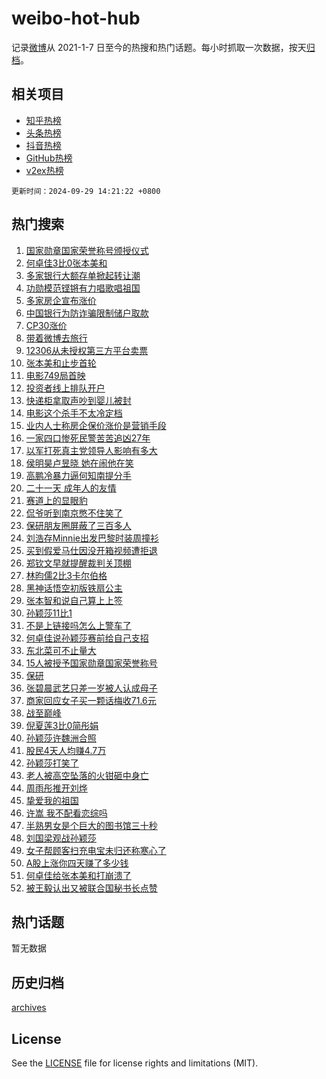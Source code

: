 # weibo-hot-hub

记录[微博](https://www.weibo.com)从 2021-1-7 日至今的热搜和热门话题。每小时抓取一次数据，按天[归档](archives)。

## 相关项目

- [知乎热榜](https://github.com/lonnyzhang423/zhihu-hot-hub)
- [头条热榜](https://github.com/lonnyzhang423/toutiao-hot-hub)
- [抖音热榜](https://github.com/lonnyzhang423/douyin-hot-hub)
- [GitHub热榜](https://github.com/lonnyzhang423/github-hot-hub)
- [v2ex热榜](https://github.com/lonnyzhang423/v2ex-hot-hub)


`更新时间：2024-09-29 14:21:22 +0800`

## 热门搜索

1. [国家勋章国家荣誉称号颁授仪式](https://m.weibo.cn/search?containerid=100103type%3D1%26t%3D10%26q%3D%23%E5%9B%BD%E5%AE%B6%E5%8B%8B%E7%AB%A0%E5%9B%BD%E5%AE%B6%E8%8D%A3%E8%AA%89%E7%A7%B0%E5%8F%B7%E9%A2%81%E6%8E%88%E4%BB%AA%E5%BC%8F%23&stream_entry_id=51&isnewpage=1&extparam=seat%3D1%26pos%3D0%26filter_type%3Drealtimehot%26stream_entry_id%3D51%26c_type%3D51%26q%3D%2523%25E5%259B%25BD%25E5%25AE%25B6%25E5%258B%258B%25E7%25AB%25A0%25E5%259B%25BD%25E5%25AE%25B6%25E8%258D%25A3%25E8%25AA%2589%25E7%25A7%25B0%25E5%258F%25B7%25E9%25A2%2581%25E6%258E%2588%25E4%25BB%25AA%25E5%25BC%258F%2523%26dgr%3D0%26cate%3D10103%26display_time%3D1727590881%26pre_seqid%3D172759088152201184988112)
1. [何卓佳3比0张本美和](https://m.weibo.cn/search?containerid=100103type%3D1%26t%3D10%26q%3D%23%E4%BD%95%E5%8D%93%E4%BD%B33%E6%AF%940%E5%BC%A0%E6%9C%AC%E7%BE%8E%E5%92%8C%23&stream_entry_id=31&isnewpage=1&extparam=seat%3D1%26stream_entry_id%3D31%26c_type%3D31%26band_rank%3D1%26lcate%3D5001%26pos%3D0%26filter_type%3Drealtimehot%26flag%3D1%26realpos%3D1%26q%3D%2523%25E4%25BD%2595%25E5%258D%2593%25E4%25BD%25B33%25E6%25AF%25940%25E5%25BC%25A0%25E6%259C%25AC%25E7%25BE%258E%25E5%2592%258C%2523%26dgr%3D0%26cate%3D5001%26display_time%3D1727590881%26pre_seqid%3D172759088152201184988112)
1. [多家银行大额存单掀起转让潮](https://m.weibo.cn/search?containerid=100103type%3D1%26t%3D10%26q%3D%23%E5%A4%9A%E5%AE%B6%E9%93%B6%E8%A1%8C%E5%A4%A7%E9%A2%9D%E5%AD%98%E5%8D%95%E6%8E%80%E8%B5%B7%E8%BD%AC%E8%AE%A9%E6%BD%AE%23&stream_entry_id=31&isnewpage=1&extparam=seat%3D1%26stream_entry_id%3D31%26c_type%3D31%26band_rank%3D2%26lcate%3D5001%26pos%3D1%26filter_type%3Drealtimehot%26flag%3D1%26realpos%3D2%26q%3D%2523%25E5%25A4%259A%25E5%25AE%25B6%25E9%2593%25B6%25E8%25A1%258C%25E5%25A4%25A7%25E9%25A2%259D%25E5%25AD%2598%25E5%258D%2595%25E6%258E%2580%25E8%25B5%25B7%25E8%25BD%25AC%25E8%25AE%25A9%25E6%25BD%25AE%2523%26dgr%3D0%26cate%3D5001%26display_time%3D1727590881%26pre_seqid%3D172759088152201184988112)
1. [功勋模范铿锵有力唱歌唱祖国](https://m.weibo.cn/search?containerid=100103type%3D1%26t%3D10%26q%3D%23%E5%8A%9F%E5%8B%8B%E6%A8%A1%E8%8C%83%E9%93%BF%E9%94%B5%E6%9C%89%E5%8A%9B%E5%94%B1%E6%AD%8C%E5%94%B1%E7%A5%96%E5%9B%BD%23&stream_entry_id=31&isnewpage=1&extparam=seat%3D1%26stream_entry_id%3D31%26c_type%3D31%26band_rank%3D3%26lcate%3D5001%26pos%3D2%26filter_type%3Drealtimehot%26flag%3D0%26realpos%3D3%26q%3D%2523%25E5%258A%259F%25E5%258B%258B%25E6%25A8%25A1%25E8%258C%2583%25E9%2593%25BF%25E9%2594%25B5%25E6%259C%2589%25E5%258A%259B%25E5%2594%25B1%25E6%25AD%258C%25E5%2594%25B1%25E7%25A5%2596%25E5%259B%25BD%2523%26dgr%3D0%26cate%3D5001%26display_time%3D1727590881%26pre_seqid%3D172759088152201184988112)
1. [多家房企宣布涨价](https://m.weibo.cn/search?containerid=100103type%3D1%26t%3D10%26q%3D%23%E5%A4%9A%E5%AE%B6%E6%88%BF%E4%BC%81%E5%AE%A3%E5%B8%83%E6%B6%A8%E4%BB%B7%23&stream_entry_id=31&isnewpage=1&extparam=seat%3D1%26stream_entry_id%3D31%26c_type%3D31%26band_rank%3D4%26lcate%3D5001%26pos%3D3%26filter_type%3Drealtimehot%26flag%3D1%26realpos%3D4%26q%3D%2523%25E5%25A4%259A%25E5%25AE%25B6%25E6%2588%25BF%25E4%25BC%2581%25E5%25AE%25A3%25E5%25B8%2583%25E6%25B6%25A8%25E4%25BB%25B7%2523%26dgr%3D0%26cate%3D5001%26display_time%3D1727590881%26pre_seqid%3D172759088152201184988112)
1. [中国银行为防诈骗限制储户取款](https://m.weibo.cn/search?containerid=100103type%3D1%26t%3D10%26q%3D%23%E4%B8%AD%E5%9B%BD%E9%93%B6%E8%A1%8C%E4%B8%BA%E9%98%B2%E8%AF%88%E9%AA%97%E9%99%90%E5%88%B6%E5%82%A8%E6%88%B7%E5%8F%96%E6%AC%BE%23&stream_entry_id=31&isnewpage=1&extparam=seat%3D1%26stream_entry_id%3D31%26c_type%3D31%26band_rank%3D5%26lcate%3D5001%26pos%3D4%26filter_type%3Drealtimehot%26flag%3D0%26realpos%3D5%26q%3D%2523%25E4%25B8%25AD%25E5%259B%25BD%25E9%2593%25B6%25E8%25A1%258C%25E4%25B8%25BA%25E9%2598%25B2%25E8%25AF%2588%25E9%25AA%2597%25E9%2599%2590%25E5%2588%25B6%25E5%2582%25A8%25E6%2588%25B7%25E5%258F%2596%25E6%25AC%25BE%2523%26dgr%3D0%26cate%3D5001%26display_time%3D1727590881%26pre_seqid%3D172759088152201184988112)
1. [CP30涨价](https://m.weibo.cn/search?containerid=100103type%3D1%26t%3D10%26q%3DCP30%E6%B6%A8%E4%BB%B7&stream_entry_id=31&isnewpage=1&extparam=seat%3D1%26stream_entry_id%3D31%26c_type%3D31%26band_rank%3D6%26lcate%3D5001%26pos%3D5%26filter_type%3Drealtimehot%26flag%3D1%26realpos%3D6%26q%3DCP30%25E6%25B6%25A8%25E4%25BB%25B7%26dgr%3D0%26cate%3D5001%26display_time%3D1727590881%26pre_seqid%3D172759088152201184988112)
1. [带着微博去旅行](https://m.weibo.cn/search?containerid=100103type%3D1%26t%3D10%26q%3D%23%E5%B8%A6%E7%9D%80%E5%BE%AE%E5%8D%9A%E5%8E%BB%E6%97%85%E8%A1%8C%23&stream_entry_id=31&isnewpage=1&extparam=seat%3D1%26adid%3D257628%26stream_entry_id%3D31%26filter_type%3Drealtimehot%26band_rank%3D7%26lcate%3D5001%26topic_ad%3D1%26is_ad_pos%3D1%26dgr%3D0%26c_type%3D31%26q%3D%2523%25E5%25B8%25A6%25E7%259D%2580%25E5%25BE%25AE%25E5%258D%259A%25E5%258E%25BB%25E6%2597%2585%25E8%25A1%258C%2523%26pos%3D6%26cate%3D5001%26display_time%3D1727590881%26pre_seqid%3D172759088152201184988112)
1. [12306从未授权第三方平台卖票](https://m.weibo.cn/search?containerid=100103type%3D1%26t%3D10%26q%3D%2312306%E4%BB%8E%E6%9C%AA%E6%8E%88%E6%9D%83%E7%AC%AC%E4%B8%89%E6%96%B9%E5%B9%B3%E5%8F%B0%E5%8D%96%E7%A5%A8%23&stream_entry_id=31&isnewpage=1&extparam=seat%3D1%26stream_entry_id%3D31%26c_type%3D31%26band_rank%3D7%26lcate%3D5001%26pos%3D7%26filter_type%3Drealtimehot%26flag%3D0%26realpos%3D7%26q%3D%252312306%25E4%25BB%258E%25E6%259C%25AA%25E6%258E%2588%25E6%259D%2583%25E7%25AC%25AC%25E4%25B8%2589%25E6%2596%25B9%25E5%25B9%25B3%25E5%258F%25B0%25E5%258D%2596%25E7%25A5%25A8%2523%26dgr%3D0%26cate%3D5001%26display_time%3D1727590881%26pre_seqid%3D172759088152201184988112)
1. [张本美和止步首轮](https://m.weibo.cn/search?containerid=100103type%3D1%26t%3D10%26q%3D%23%E5%BC%A0%E6%9C%AC%E7%BE%8E%E5%92%8C%E6%AD%A2%E6%AD%A5%E9%A6%96%E8%BD%AE%23&stream_entry_id=31&isnewpage=1&extparam=seat%3D1%26stream_entry_id%3D31%26c_type%3D31%26band_rank%3D8%26lcate%3D5001%26pos%3D8%26filter_type%3Drealtimehot%26flag%3D1%26realpos%3D8%26q%3D%2523%25E5%25BC%25A0%25E6%259C%25AC%25E7%25BE%258E%25E5%2592%258C%25E6%25AD%25A2%25E6%25AD%25A5%25E9%25A6%2596%25E8%25BD%25AE%2523%26dgr%3D0%26cate%3D5001%26display_time%3D1727590881%26pre_seqid%3D172759088152201184988112)
1. [电影749局首映](https://m.weibo.cn/search?containerid=100103type%3D1%26t%3D10%26q%3D%23%E7%94%B5%E5%BD%B1749%E5%B1%80%E9%A6%96%E6%98%A0%23&stream_entry_id=31&isnewpage=1&extparam=seat%3D1%26stream_entry_id%3D31%26c_type%3D31%26band_rank%3D9%26lcate%3D5001%26pos%3D9%26filter_type%3Drealtimehot%26flag%3D1%26realpos%3D9%26q%3D%2523%25E7%2594%25B5%25E5%25BD%25B1749%25E5%25B1%2580%25E9%25A6%2596%25E6%2598%25A0%2523%26dgr%3D0%26cate%3D5001%26display_time%3D1727590881%26pre_seqid%3D172759088152201184988112)
1. [投资者线上排队开户](https://m.weibo.cn/search?containerid=100103type%3D1%26t%3D10%26q%3D%23%E6%8A%95%E8%B5%84%E8%80%85%E7%BA%BF%E4%B8%8A%E6%8E%92%E9%98%9F%E5%BC%80%E6%88%B7%23&stream_entry_id=31&isnewpage=1&extparam=seat%3D1%26stream_entry_id%3D31%26c_type%3D31%26band_rank%3D10%26lcate%3D5001%26pos%3D10%26filter_type%3Drealtimehot%26flag%3D1%26realpos%3D10%26q%3D%2523%25E6%258A%2595%25E8%25B5%2584%25E8%2580%2585%25E7%25BA%25BF%25E4%25B8%258A%25E6%258E%2592%25E9%2598%259F%25E5%25BC%2580%25E6%2588%25B7%2523%26dgr%3D0%26cate%3D5001%26display_time%3D1727590881%26pre_seqid%3D172759088152201184988112)
1. [快递柜拿取声吵到婴儿被封](https://m.weibo.cn/search?containerid=100103type%3D1%26t%3D10%26q%3D%23%E5%BF%AB%E9%80%92%E6%9F%9C%E6%8B%BF%E5%8F%96%E5%A3%B0%E5%90%B5%E5%88%B0%E5%A9%B4%E5%84%BF%E8%A2%AB%E5%B0%81%23&stream_entry_id=31&isnewpage=1&extparam=seat%3D1%26stream_entry_id%3D31%26c_type%3D31%26band_rank%3D11%26lcate%3D5001%26pos%3D11%26filter_type%3Drealtimehot%26flag%3D1%26realpos%3D11%26q%3D%2523%25E5%25BF%25AB%25E9%2580%2592%25E6%259F%259C%25E6%258B%25BF%25E5%258F%2596%25E5%25A3%25B0%25E5%2590%25B5%25E5%2588%25B0%25E5%25A9%25B4%25E5%2584%25BF%25E8%25A2%25AB%25E5%25B0%2581%2523%26dgr%3D0%26cate%3D5001%26display_time%3D1727590881%26pre_seqid%3D172759088152201184988112)
1. [电影这个杀手不太冷定档](https://m.weibo.cn/search?containerid=100103type%3D1%26t%3D10%26q%3D%23%E7%94%B5%E5%BD%B1%E8%BF%99%E4%B8%AA%E6%9D%80%E6%89%8B%E4%B8%8D%E5%A4%AA%E5%86%B7%E5%AE%9A%E6%A1%A3%23&stream_entry_id=31&isnewpage=1&extparam=seat%3D1%26stream_entry_id%3D31%26c_type%3D31%26band_rank%3D12%26lcate%3D5001%26pos%3D12%26filter_type%3Drealtimehot%26flag%3D2%26realpos%3D12%26q%3D%2523%25E7%2594%25B5%25E5%25BD%25B1%25E8%25BF%2599%25E4%25B8%25AA%25E6%259D%2580%25E6%2589%258B%25E4%25B8%258D%25E5%25A4%25AA%25E5%2586%25B7%25E5%25AE%259A%25E6%25A1%25A3%2523%26dgr%3D0%26cate%3D5001%26display_time%3D1727590881%26pre_seqid%3D172759088152201184988112)
1. [业内人士称房企保价涨价是营销手段](https://m.weibo.cn/search?containerid=100103type%3D1%26t%3D10%26q%3D%23%E4%B8%9A%E5%86%85%E4%BA%BA%E5%A3%AB%E7%A7%B0%E6%88%BF%E4%BC%81%E4%BF%9D%E4%BB%B7%E6%B6%A8%E4%BB%B7%E6%98%AF%E8%90%A5%E9%94%80%E6%89%8B%E6%AE%B5%23&stream_entry_id=31&isnewpage=1&extparam=seat%3D1%26stream_entry_id%3D31%26c_type%3D31%26band_rank%3D13%26lcate%3D5001%26pos%3D13%26filter_type%3Drealtimehot%26flag%3D1%26realpos%3D13%26q%3D%2523%25E4%25B8%259A%25E5%2586%2585%25E4%25BA%25BA%25E5%25A3%25AB%25E7%25A7%25B0%25E6%2588%25BF%25E4%25BC%2581%25E4%25BF%259D%25E4%25BB%25B7%25E6%25B6%25A8%25E4%25BB%25B7%25E6%2598%25AF%25E8%2590%25A5%25E9%2594%2580%25E6%2589%258B%25E6%25AE%25B5%2523%26dgr%3D0%26cate%3D5001%26display_time%3D1727590881%26pre_seqid%3D172759088152201184988112)
1. [一家四口惨死民警苦苦追凶27年](https://m.weibo.cn/search?containerid=100103type%3D1%26t%3D10%26q%3D%23%E4%B8%80%E5%AE%B6%E5%9B%9B%E5%8F%A3%E6%83%A8%E6%AD%BB%E6%B0%91%E8%AD%A6%E8%8B%A6%E8%8B%A6%E8%BF%BD%E5%87%B627%E5%B9%B4%23&stream_entry_id=31&isnewpage=1&extparam=seat%3D1%26stream_entry_id%3D31%26c_type%3D31%26band_rank%3D14%26lcate%3D5001%26pos%3D14%26filter_type%3Drealtimehot%26flag%3D2%26realpos%3D14%26q%3D%2523%25E4%25B8%2580%25E5%25AE%25B6%25E5%259B%259B%25E5%258F%25A3%25E6%2583%25A8%25E6%25AD%25BB%25E6%25B0%2591%25E8%25AD%25A6%25E8%258B%25A6%25E8%258B%25A6%25E8%25BF%25BD%25E5%2587%25B627%25E5%25B9%25B4%2523%26dgr%3D0%26cate%3D5001%26display_time%3D1727590881%26pre_seqid%3D172759088152201184988112)
1. [以军打死真主党领导人影响有多大](https://m.weibo.cn/search?containerid=100103type%3D1%26t%3D10%26q%3D%23%E4%BB%A5%E5%86%9B%E6%89%93%E6%AD%BB%E7%9C%9F%E4%B8%BB%E5%85%9A%E9%A2%86%E5%AF%BC%E4%BA%BA%E5%BD%B1%E5%93%8D%E6%9C%89%E5%A4%9A%E5%A4%A7%23&stream_entry_id=31&isnewpage=1&extparam=seat%3D1%26stream_entry_id%3D31%26c_type%3D31%26band_rank%3D15%26lcate%3D5001%26pos%3D15%26filter_type%3Drealtimehot%26flag%3D1%26realpos%3D15%26q%3D%2523%25E4%25BB%25A5%25E5%2586%259B%25E6%2589%2593%25E6%25AD%25BB%25E7%259C%259F%25E4%25B8%25BB%25E5%2585%259A%25E9%25A2%2586%25E5%25AF%25BC%25E4%25BA%25BA%25E5%25BD%25B1%25E5%2593%258D%25E6%259C%2589%25E5%25A4%259A%25E5%25A4%25A7%2523%26dgr%3D0%26cate%3D5001%26display_time%3D1727590881%26pre_seqid%3D172759088152201184988112)
1. [侯明昊卢昱晓 她在闹他在笑](https://m.weibo.cn/search?containerid=100103type%3D1%26t%3D10%26q%3D%E4%BE%AF%E6%98%8E%E6%98%8A%E5%8D%A2%E6%98%B1%E6%99%93+%E5%A5%B9%E5%9C%A8%E9%97%B9%E4%BB%96%E5%9C%A8%E7%AC%91&stream_entry_id=31&isnewpage=1&extparam=seat%3D1%26stream_entry_id%3D31%26c_type%3D31%26band_rank%3D16%26lcate%3D5001%26pos%3D16%26filter_type%3Drealtimehot%26flag%3D1%26realpos%3D16%26q%3D%25E4%25BE%25AF%25E6%2598%258E%25E6%2598%258A%25E5%258D%25A2%25E6%2598%25B1%25E6%2599%2593%2520%25E5%25A5%25B9%25E5%259C%25A8%25E9%2597%25B9%25E4%25BB%2596%25E5%259C%25A8%25E7%25AC%2591%26dgr%3D0%26cate%3D5001%26display_time%3D1727590881%26pre_seqid%3D172759088152201184988112)
1. [高鹏冷暴力逼何知南提分手](https://m.weibo.cn/search?containerid=100103type%3D1%26t%3D10%26q%3D%E9%AB%98%E9%B9%8F%E5%86%B7%E6%9A%B4%E5%8A%9B%E9%80%BC%E4%BD%95%E7%9F%A5%E5%8D%97%E6%8F%90%E5%88%86%E6%89%8B&stream_entry_id=31&isnewpage=1&extparam=seat%3D1%26stream_entry_id%3D31%26c_type%3D31%26band_rank%3D17%26lcate%3D5001%26pos%3D17%26filter_type%3Drealtimehot%26flag%3D1%26realpos%3D17%26q%3D%25E9%25AB%2598%25E9%25B9%258F%25E5%2586%25B7%25E6%259A%25B4%25E5%258A%259B%25E9%2580%25BC%25E4%25BD%2595%25E7%259F%25A5%25E5%258D%2597%25E6%258F%2590%25E5%2588%2586%25E6%2589%258B%26dgr%3D0%26cate%3D5001%26display_time%3D1727590881%26pre_seqid%3D172759088152201184988112)
1. [二十一天 成年人的友情](https://m.weibo.cn/search?containerid=100103type%3D1%26t%3D10%26q%3D%E4%BA%8C%E5%8D%81%E4%B8%80%E5%A4%A9+%E6%88%90%E5%B9%B4%E4%BA%BA%E7%9A%84%E5%8F%8B%E6%83%85&stream_entry_id=31&isnewpage=1&extparam=seat%3D1%26stream_entry_id%3D31%26c_type%3D31%26band_rank%3D18%26lcate%3D5001%26pos%3D18%26filter_type%3Drealtimehot%26flag%3D1%26realpos%3D18%26q%3D%25E4%25BA%258C%25E5%258D%2581%25E4%25B8%2580%25E5%25A4%25A9%2520%25E6%2588%2590%25E5%25B9%25B4%25E4%25BA%25BA%25E7%259A%2584%25E5%258F%258B%25E6%2583%2585%26dgr%3D0%26cate%3D5001%26display_time%3D1727590881%26pre_seqid%3D172759088152201184988112)
1. [赛道上的显眼豹](https://m.weibo.cn/search?containerid=100103type%3D1%26t%3D10%26q%3D%23%E8%B5%9B%E9%81%93%E4%B8%8A%E7%9A%84%E6%98%BE%E7%9C%BC%E8%B1%B9%23&stream_entry_id=31&isnewpage=1&extparam=seat%3D1%26adid%3D257797%26stream_entry_id%3D31%26flag%3D0%26band_rank%3D19%26lcate%3D5001%26pos%3D19%26filter_type%3Drealtimehot%26realpos%3D19%26c_type%3D31%26q%3D%2523%25E8%25B5%259B%25E9%2581%2593%25E4%25B8%258A%25E7%259A%2584%25E6%2598%25BE%25E7%259C%25BC%25E8%25B1%25B9%2523%26dgr%3D0%26cate%3D5001%26display_time%3D1727590881%26pre_seqid%3D172759088152201184988112)
1. [侃爷听到南京憋不住笑了](https://m.weibo.cn/search?containerid=100103type%3D1%26t%3D10%26q%3D%23%E4%BE%83%E7%88%B7%E5%90%AC%E5%88%B0%E5%8D%97%E4%BA%AC%E6%86%8B%E4%B8%8D%E4%BD%8F%E7%AC%91%E4%BA%86%23&stream_entry_id=31&isnewpage=1&extparam=seat%3D1%26stream_entry_id%3D31%26c_type%3D31%26band_rank%3D20%26lcate%3D5001%26pos%3D20%26filter_type%3Drealtimehot%26flag%3D1%26realpos%3D20%26q%3D%2523%25E4%25BE%2583%25E7%2588%25B7%25E5%2590%25AC%25E5%2588%25B0%25E5%258D%2597%25E4%25BA%25AC%25E6%2586%258B%25E4%25B8%258D%25E4%25BD%258F%25E7%25AC%2591%25E4%25BA%2586%2523%26dgr%3D0%26cate%3D5001%26display_time%3D1727590881%26pre_seqid%3D172759088152201184988112)
1. [保研朋友圈屏蔽了三百多人](https://m.weibo.cn/search?containerid=100103type%3D1%26t%3D10%26q%3D%23%E4%BF%9D%E7%A0%94%E6%9C%8B%E5%8F%8B%E5%9C%88%E5%B1%8F%E8%94%BD%E4%BA%86%E4%B8%89%E7%99%BE%E5%A4%9A%E4%BA%BA%23&stream_entry_id=31&isnewpage=1&extparam=seat%3D1%26stream_entry_id%3D31%26c_type%3D31%26band_rank%3D21%26lcate%3D5001%26pos%3D21%26filter_type%3Drealtimehot%26flag%3D1%26realpos%3D21%26q%3D%2523%25E4%25BF%259D%25E7%25A0%2594%25E6%259C%258B%25E5%258F%258B%25E5%259C%2588%25E5%25B1%258F%25E8%2594%25BD%25E4%25BA%2586%25E4%25B8%2589%25E7%2599%25BE%25E5%25A4%259A%25E4%25BA%25BA%2523%26dgr%3D0%26cate%3D5001%26display_time%3D1727590881%26pre_seqid%3D172759088152201184988112)
1. [刘浩存Minnie出发巴黎时装周撞衫](https://m.weibo.cn/search?containerid=100103type%3D1%26t%3D10%26q%3D%23%E5%88%98%E6%B5%A9%E5%AD%98Minnie%E5%87%BA%E5%8F%91%E5%B7%B4%E9%BB%8E%E6%97%B6%E8%A3%85%E5%91%A8%E6%92%9E%E8%A1%AB%23&stream_entry_id=31&isnewpage=1&extparam=seat%3D1%26stream_entry_id%3D31%26c_type%3D31%26band_rank%3D22%26lcate%3D5001%26pos%3D22%26filter_type%3Drealtimehot%26flag%3D1%26realpos%3D22%26q%3D%2523%25E5%2588%2598%25E6%25B5%25A9%25E5%25AD%2598Minnie%25E5%2587%25BA%25E5%258F%2591%25E5%25B7%25B4%25E9%25BB%258E%25E6%2597%25B6%25E8%25A3%2585%25E5%2591%25A8%25E6%2592%259E%25E8%25A1%25AB%2523%26dgr%3D0%26cate%3D5001%26display_time%3D1727590881%26pre_seqid%3D172759088152201184988112)
1. [买到假爱马仕因没开箱视频遭拒退](https://m.weibo.cn/search?containerid=100103type%3D1%26t%3D10%26q%3D%23%E4%B9%B0%E5%88%B0%E5%81%87%E7%88%B1%E9%A9%AC%E4%BB%95%E5%9B%A0%E6%B2%A1%E5%BC%80%E7%AE%B1%E8%A7%86%E9%A2%91%E9%81%AD%E6%8B%92%E9%80%80%23&stream_entry_id=31&isnewpage=1&extparam=seat%3D1%26stream_entry_id%3D31%26c_type%3D31%26band_rank%3D23%26lcate%3D5001%26pos%3D23%26filter_type%3Drealtimehot%26flag%3D0%26realpos%3D23%26q%3D%2523%25E4%25B9%25B0%25E5%2588%25B0%25E5%2581%2587%25E7%2588%25B1%25E9%25A9%25AC%25E4%25BB%2595%25E5%259B%25A0%25E6%25B2%25A1%25E5%25BC%2580%25E7%25AE%25B1%25E8%25A7%2586%25E9%25A2%2591%25E9%2581%25AD%25E6%258B%2592%25E9%2580%2580%2523%26dgr%3D0%26cate%3D5001%26display_time%3D1727590881%26pre_seqid%3D172759088152201184988112)
1. [郑钦文早就提醒裁判关顶棚](https://m.weibo.cn/search?containerid=100103type%3D1%26t%3D10%26q%3D%23%E9%83%91%E9%92%A6%E6%96%87%E6%97%A9%E5%B0%B1%E6%8F%90%E9%86%92%E8%A3%81%E5%88%A4%E5%85%B3%E9%A1%B6%E6%A3%9A%23&stream_entry_id=31&isnewpage=1&extparam=seat%3D1%26stream_entry_id%3D31%26c_type%3D31%26band_rank%3D24%26lcate%3D5001%26pos%3D24%26filter_type%3Drealtimehot%26flag%3D1%26realpos%3D24%26q%3D%2523%25E9%2583%2591%25E9%2592%25A6%25E6%2596%2587%25E6%2597%25A9%25E5%25B0%25B1%25E6%258F%2590%25E9%2586%2592%25E8%25A3%2581%25E5%2588%25A4%25E5%2585%25B3%25E9%25A1%25B6%25E6%25A3%259A%2523%26dgr%3D0%26cate%3D5001%26display_time%3D1727590881%26pre_seqid%3D172759088152201184988112)
1. [林昀儒2比3卡尔伯格](https://m.weibo.cn/search?containerid=100103type%3D1%26t%3D10%26q%3D%23%E6%9E%97%E6%98%80%E5%84%922%E6%AF%943%E5%8D%A1%E5%B0%94%E4%BC%AF%E6%A0%BC%23&stream_entry_id=31&isnewpage=1&extparam=seat%3D1%26stream_entry_id%3D31%26c_type%3D31%26band_rank%3D25%26lcate%3D5001%26pos%3D25%26filter_type%3Drealtimehot%26flag%3D1%26realpos%3D25%26q%3D%2523%25E6%259E%2597%25E6%2598%2580%25E5%2584%25922%25E6%25AF%25943%25E5%258D%25A1%25E5%25B0%2594%25E4%25BC%25AF%25E6%25A0%25BC%2523%26dgr%3D0%26cate%3D5001%26display_time%3D1727590881%26pre_seqid%3D172759088152201184988112)
1. [黑神话悟空初版铁扇公主](https://m.weibo.cn/search?containerid=100103type%3D1%26t%3D10%26q%3D%23%E9%BB%91%E7%A5%9E%E8%AF%9D%E6%82%9F%E7%A9%BA%E5%88%9D%E7%89%88%E9%93%81%E6%89%87%E5%85%AC%E4%B8%BB%23&stream_entry_id=31&isnewpage=1&extparam=seat%3D1%26stream_entry_id%3D31%26c_type%3D31%26band_rank%3D26%26lcate%3D5001%26pos%3D26%26filter_type%3Drealtimehot%26flag%3D1%26realpos%3D26%26q%3D%2523%25E9%25BB%2591%25E7%25A5%259E%25E8%25AF%259D%25E6%2582%259F%25E7%25A9%25BA%25E5%2588%259D%25E7%2589%2588%25E9%2593%2581%25E6%2589%2587%25E5%2585%25AC%25E4%25B8%25BB%2523%26dgr%3D0%26cate%3D5001%26display_time%3D1727590881%26pre_seqid%3D172759088152201184988112)
1. [张本智和说自己算上上签](https://m.weibo.cn/search?containerid=100103type%3D1%26t%3D10%26q%3D%23%E5%BC%A0%E6%9C%AC%E6%99%BA%E5%92%8C%E8%AF%B4%E8%87%AA%E5%B7%B1%E7%AE%97%E4%B8%8A%E4%B8%8A%E7%AD%BE%23&stream_entry_id=31&isnewpage=1&extparam=seat%3D1%26stream_entry_id%3D31%26c_type%3D31%26band_rank%3D27%26lcate%3D5001%26pos%3D27%26filter_type%3Drealtimehot%26flag%3D0%26realpos%3D27%26q%3D%2523%25E5%25BC%25A0%25E6%259C%25AC%25E6%2599%25BA%25E5%2592%258C%25E8%25AF%25B4%25E8%2587%25AA%25E5%25B7%25B1%25E7%25AE%2597%25E4%25B8%258A%25E4%25B8%258A%25E7%25AD%25BE%2523%26dgr%3D0%26cate%3D5001%26display_time%3D1727590881%26pre_seqid%3D172759088152201184988112)
1. [孙颖莎11比1](https://m.weibo.cn/search?containerid=100103type%3D1%26t%3D10%26q%3D%23%E5%AD%99%E9%A2%96%E8%8E%8E11%E6%AF%941%23&stream_entry_id=31&isnewpage=1&extparam=seat%3D1%26stream_entry_id%3D31%26c_type%3D31%26band_rank%3D28%26lcate%3D5001%26pos%3D28%26filter_type%3Drealtimehot%26flag%3D0%26realpos%3D28%26q%3D%2523%25E5%25AD%2599%25E9%25A2%2596%25E8%258E%258E11%25E6%25AF%25941%2523%26dgr%3D0%26cate%3D5001%26display_time%3D1727590881%26pre_seqid%3D172759088152201184988112)
1. [不是上链接吗怎么上警车了](https://m.weibo.cn/search?containerid=100103type%3D1%26t%3D10%26q%3D%23%E4%B8%8D%E6%98%AF%E4%B8%8A%E9%93%BE%E6%8E%A5%E5%90%97%E6%80%8E%E4%B9%88%E4%B8%8A%E8%AD%A6%E8%BD%A6%E4%BA%86%23&stream_entry_id=31&isnewpage=1&extparam=seat%3D1%26stream_entry_id%3D31%26c_type%3D31%26band_rank%3D29%26lcate%3D5001%26pos%3D29%26filter_type%3Drealtimehot%26flag%3D1%26realpos%3D29%26q%3D%2523%25E4%25B8%258D%25E6%2598%25AF%25E4%25B8%258A%25E9%2593%25BE%25E6%258E%25A5%25E5%2590%2597%25E6%2580%258E%25E4%25B9%2588%25E4%25B8%258A%25E8%25AD%25A6%25E8%25BD%25A6%25E4%25BA%2586%2523%26dgr%3D0%26cate%3D5001%26display_time%3D1727590881%26pre_seqid%3D172759088152201184988112)
1. [何卓佳说孙颖莎赛前给自己支招](https://m.weibo.cn/search?containerid=100103type%3D1%26t%3D10%26q%3D%23%E4%BD%95%E5%8D%93%E4%BD%B3%E8%AF%B4%E5%AD%99%E9%A2%96%E8%8E%8E%E8%B5%9B%E5%89%8D%E7%BB%99%E8%87%AA%E5%B7%B1%E6%94%AF%E6%8B%9B%23&stream_entry_id=31&isnewpage=1&extparam=seat%3D1%26stream_entry_id%3D31%26c_type%3D31%26band_rank%3D30%26lcate%3D5001%26pos%3D30%26filter_type%3Drealtimehot%26flag%3D1%26realpos%3D30%26q%3D%2523%25E4%25BD%2595%25E5%258D%2593%25E4%25BD%25B3%25E8%25AF%25B4%25E5%25AD%2599%25E9%25A2%2596%25E8%258E%258E%25E8%25B5%259B%25E5%2589%258D%25E7%25BB%2599%25E8%2587%25AA%25E5%25B7%25B1%25E6%2594%25AF%25E6%258B%259B%2523%26dgr%3D0%26cate%3D5001%26display_time%3D1727590881%26pre_seqid%3D172759088152201184988112)
1. [东北菜可不止量大](https://m.weibo.cn/search?containerid=100103type%3D1%26t%3D10%26q%3D%23%E4%B8%9C%E5%8C%97%E8%8F%9C%E5%8F%AF%E4%B8%8D%E6%AD%A2%E9%87%8F%E5%A4%A7%23&stream_entry_id=31&isnewpage=1&extparam=seat%3D1%26stream_entry_id%3D31%26c_type%3D31%26band_rank%3D31%26lcate%3D5001%26pos%3D31%26filter_type%3Drealtimehot%26flag%3D1%26realpos%3D31%26q%3D%2523%25E4%25B8%259C%25E5%258C%2597%25E8%258F%259C%25E5%258F%25AF%25E4%25B8%258D%25E6%25AD%25A2%25E9%2587%258F%25E5%25A4%25A7%2523%26dgr%3D0%26cate%3D5001%26display_time%3D1727590881%26pre_seqid%3D172759088152201184988112)
1. [15人被授予国家勋章国家荣誉称号](https://m.weibo.cn/search?containerid=100103type%3D1%26t%3D10%26q%3D%2315%E4%BA%BA%E8%A2%AB%E6%8E%88%E4%BA%88%E5%9B%BD%E5%AE%B6%E5%8B%8B%E7%AB%A0%E5%9B%BD%E5%AE%B6%E8%8D%A3%E8%AA%89%E7%A7%B0%E5%8F%B7%23&stream_entry_id=31&isnewpage=1&extparam=seat%3D1%26stream_entry_id%3D31%26c_type%3D31%26band_rank%3D32%26lcate%3D5001%26pos%3D32%26filter_type%3Drealtimehot%26flag%3D0%26realpos%3D32%26q%3D%252315%25E4%25BA%25BA%25E8%25A2%25AB%25E6%258E%2588%25E4%25BA%2588%25E5%259B%25BD%25E5%25AE%25B6%25E5%258B%258B%25E7%25AB%25A0%25E5%259B%25BD%25E5%25AE%25B6%25E8%258D%25A3%25E8%25AA%2589%25E7%25A7%25B0%25E5%258F%25B7%2523%26dgr%3D0%26cate%3D5001%26display_time%3D1727590881%26pre_seqid%3D172759088152201184988112)
1. [保研](https://m.weibo.cn/search?containerid=100103type%3D1%26t%3D10%26q%3D%E4%BF%9D%E7%A0%94&stream_entry_id=31&isnewpage=1&extparam=seat%3D1%26stream_entry_id%3D31%26c_type%3D31%26band_rank%3D33%26lcate%3D5001%26pos%3D33%26filter_type%3Drealtimehot%26flag%3D0%26realpos%3D33%26q%3D%25E4%25BF%259D%25E7%25A0%2594%26dgr%3D0%26cate%3D5001%26display_time%3D1727590881%26pre_seqid%3D172759088152201184988112)
1. [张碧晨武艺只差一岁被人认成母子](https://m.weibo.cn/search?containerid=100103type%3D1%26t%3D10%26q%3D%E5%BC%A0%E7%A2%A7%E6%99%A8%E6%AD%A6%E8%89%BA%E5%8F%AA%E5%B7%AE%E4%B8%80%E5%B2%81%E8%A2%AB%E4%BA%BA%E8%AE%A4%E6%88%90%E6%AF%8D%E5%AD%90&stream_entry_id=31&isnewpage=1&extparam=seat%3D1%26stream_entry_id%3D31%26c_type%3D31%26band_rank%3D34%26lcate%3D5001%26pos%3D34%26filter_type%3Drealtimehot%26flag%3D0%26realpos%3D34%26q%3D%25E5%25BC%25A0%25E7%25A2%25A7%25E6%2599%25A8%25E6%25AD%25A6%25E8%2589%25BA%25E5%258F%25AA%25E5%25B7%25AE%25E4%25B8%2580%25E5%25B2%2581%25E8%25A2%25AB%25E4%25BA%25BA%25E8%25AE%25A4%25E6%2588%2590%25E6%25AF%258D%25E5%25AD%2590%26dgr%3D0%26cate%3D5001%26display_time%3D1727590881%26pre_seqid%3D172759088152201184988112)
1. [商家回应女子买一颗话梅收71.6元](https://m.weibo.cn/search?containerid=100103type%3D1%26t%3D10%26q%3D%23%E5%95%86%E5%AE%B6%E5%9B%9E%E5%BA%94%E5%A5%B3%E5%AD%90%E4%B9%B0%E4%B8%80%E9%A2%97%E8%AF%9D%E6%A2%85%E6%94%B671.6%E5%85%83%23&stream_entry_id=31&isnewpage=1&extparam=seat%3D1%26stream_entry_id%3D31%26c_type%3D31%26band_rank%3D35%26lcate%3D5001%26pos%3D35%26filter_type%3Drealtimehot%26flag%3D1%26realpos%3D35%26q%3D%2523%25E5%2595%2586%25E5%25AE%25B6%25E5%259B%259E%25E5%25BA%2594%25E5%25A5%25B3%25E5%25AD%2590%25E4%25B9%25B0%25E4%25B8%2580%25E9%25A2%2597%25E8%25AF%259D%25E6%25A2%2585%25E6%2594%25B671.6%25E5%2585%2583%2523%26dgr%3D0%26cate%3D5001%26display_time%3D1727590881%26pre_seqid%3D172759088152201184988112)
1. [战至巅峰](https://m.weibo.cn/search?containerid=100103type%3D1%26t%3D10%26q%3D%E6%88%98%E8%87%B3%E5%B7%85%E5%B3%B0&stream_entry_id=31&isnewpage=1&extparam=seat%3D1%26stream_entry_id%3D31%26c_type%3D31%26band_rank%3D36%26lcate%3D5001%26pos%3D36%26filter_type%3Drealtimehot%26flag%3D1%26realpos%3D36%26q%3D%25E6%2588%2598%25E8%2587%25B3%25E5%25B7%2585%25E5%25B3%25B0%26dgr%3D0%26cate%3D5001%26display_time%3D1727590881%26pre_seqid%3D172759088152201184988112)
1. [倪夏莲3比0简彤娟](https://m.weibo.cn/search?containerid=100103type%3D1%26t%3D10%26q%3D%23%E5%80%AA%E5%A4%8F%E8%8E%B23%E6%AF%940%E7%AE%80%E5%BD%A4%E5%A8%9F%23&stream_entry_id=31&isnewpage=1&extparam=seat%3D1%26stream_entry_id%3D31%26c_type%3D31%26band_rank%3D37%26lcate%3D5001%26pos%3D37%26filter_type%3Drealtimehot%26flag%3D1%26realpos%3D37%26q%3D%2523%25E5%2580%25AA%25E5%25A4%258F%25E8%258E%25B23%25E6%25AF%25940%25E7%25AE%2580%25E5%25BD%25A4%25E5%25A8%259F%2523%26dgr%3D0%26cate%3D5001%26display_time%3D1727590881%26pre_seqid%3D172759088152201184988112)
1. [孙颖莎许魏洲合照](https://m.weibo.cn/search?containerid=100103type%3D1%26t%3D10%26q%3D%23%E5%AD%99%E9%A2%96%E8%8E%8E%E8%AE%B8%E9%AD%8F%E6%B4%B2%E5%90%88%E7%85%A7%23&stream_entry_id=31&isnewpage=1&extparam=seat%3D1%26stream_entry_id%3D31%26c_type%3D31%26band_rank%3D38%26lcate%3D5001%26pos%3D38%26filter_type%3Drealtimehot%26flag%3D1%26realpos%3D38%26q%3D%2523%25E5%25AD%2599%25E9%25A2%2596%25E8%258E%258E%25E8%25AE%25B8%25E9%25AD%258F%25E6%25B4%25B2%25E5%2590%2588%25E7%2585%25A7%2523%26dgr%3D0%26cate%3D5001%26display_time%3D1727590881%26pre_seqid%3D172759088152201184988112)
1. [股民4天人均赚4.7万](https://m.weibo.cn/search?containerid=100103type%3D1%26t%3D10%26q%3D%23%E8%82%A1%E6%B0%914%E5%A4%A9%E4%BA%BA%E5%9D%87%E8%B5%9A4.7%E4%B8%87%23&stream_entry_id=31&isnewpage=1&extparam=seat%3D1%26stream_entry_id%3D31%26c_type%3D31%26band_rank%3D39%26lcate%3D5001%26pos%3D39%26filter_type%3Drealtimehot%26flag%3D0%26realpos%3D39%26q%3D%2523%25E8%2582%25A1%25E6%25B0%25914%25E5%25A4%25A9%25E4%25BA%25BA%25E5%259D%2587%25E8%25B5%259A4.7%25E4%25B8%2587%2523%26dgr%3D0%26cate%3D5001%26display_time%3D1727590881%26pre_seqid%3D172759088152201184988112)
1. [孙颖莎打笑了](https://m.weibo.cn/search?containerid=100103type%3D1%26t%3D10%26q%3D%E5%AD%99%E9%A2%96%E8%8E%8E%E6%89%93%E7%AC%91%E4%BA%86&stream_entry_id=31&isnewpage=1&extparam=seat%3D1%26stream_entry_id%3D31%26c_type%3D31%26band_rank%3D40%26lcate%3D5001%26pos%3D40%26filter_type%3Drealtimehot%26flag%3D0%26realpos%3D40%26q%3D%25E5%25AD%2599%25E9%25A2%2596%25E8%258E%258E%25E6%2589%2593%25E7%25AC%2591%25E4%25BA%2586%26dgr%3D0%26cate%3D5001%26display_time%3D1727590881%26pre_seqid%3D172759088152201184988112)
1. [老人被高空坠落的火钳砸中身亡](https://m.weibo.cn/search?containerid=100103type%3D1%26t%3D10%26q%3D%23%E8%80%81%E4%BA%BA%E8%A2%AB%E9%AB%98%E7%A9%BA%E5%9D%A0%E8%90%BD%E7%9A%84%E7%81%AB%E9%92%B3%E7%A0%B8%E4%B8%AD%E8%BA%AB%E4%BA%A1%23&stream_entry_id=31&isnewpage=1&extparam=seat%3D1%26stream_entry_id%3D31%26c_type%3D31%26band_rank%3D41%26lcate%3D5001%26pos%3D41%26filter_type%3Drealtimehot%26flag%3D1%26realpos%3D41%26q%3D%2523%25E8%2580%2581%25E4%25BA%25BA%25E8%25A2%25AB%25E9%25AB%2598%25E7%25A9%25BA%25E5%259D%25A0%25E8%2590%25BD%25E7%259A%2584%25E7%2581%25AB%25E9%2592%25B3%25E7%25A0%25B8%25E4%25B8%25AD%25E8%25BA%25AB%25E4%25BA%25A1%2523%26dgr%3D0%26cate%3D5001%26display_time%3D1727590881%26pre_seqid%3D172759088152201184988112)
1. [周雨彤推开刘烨](https://m.weibo.cn/search?containerid=100103type%3D1%26t%3D10%26q%3D%E5%91%A8%E9%9B%A8%E5%BD%A4%E6%8E%A8%E5%BC%80%E5%88%98%E7%83%A8&stream_entry_id=31&isnewpage=1&extparam=seat%3D1%26stream_entry_id%3D31%26c_type%3D31%26band_rank%3D42%26lcate%3D5001%26pos%3D42%26filter_type%3Drealtimehot%26flag%3D0%26realpos%3D42%26q%3D%25E5%2591%25A8%25E9%259B%25A8%25E5%25BD%25A4%25E6%258E%25A8%25E5%25BC%2580%25E5%2588%2598%25E7%2583%25A8%26dgr%3D0%26cate%3D5001%26display_time%3D1727590881%26pre_seqid%3D172759088152201184988112)
1. [挚爱我的祖国](https://m.weibo.cn/search?containerid=100103type%3D1%26t%3D10%26q%3D%23%E6%8C%9A%E7%88%B1%E6%88%91%E7%9A%84%E7%A5%96%E5%9B%BD%23&stream_entry_id=31&isnewpage=1&extparam=seat%3D1%26stream_entry_id%3D31%26c_type%3D31%26band_rank%3D43%26lcate%3D5001%26pos%3D43%26filter_type%3Drealtimehot%26flag%3D32768%26realpos%3D43%26q%3D%2523%25E6%258C%259A%25E7%2588%25B1%25E6%2588%2591%25E7%259A%2584%25E7%25A5%2596%25E5%259B%25BD%2523%26dgr%3D0%26cate%3D5001%26display_time%3D1727590881%26pre_seqid%3D172759088152201184988112)
1. [许嵩 我不配看恋综吗](https://m.weibo.cn/search?containerid=100103type%3D1%26t%3D10%26q%3D%E8%AE%B8%E5%B5%A9+%E6%88%91%E4%B8%8D%E9%85%8D%E7%9C%8B%E6%81%8B%E7%BB%BC%E5%90%97&stream_entry_id=31&isnewpage=1&extparam=seat%3D1%26stream_entry_id%3D31%26c_type%3D31%26band_rank%3D44%26lcate%3D5001%26pos%3D44%26filter_type%3Drealtimehot%26flag%3D0%26realpos%3D44%26q%3D%25E8%25AE%25B8%25E5%25B5%25A9%2520%25E6%2588%2591%25E4%25B8%258D%25E9%2585%258D%25E7%259C%258B%25E6%2581%258B%25E7%25BB%25BC%25E5%2590%2597%26dgr%3D0%26cate%3D5001%26display_time%3D1727590881%26pre_seqid%3D172759088152201184988112)
1. [半熟男女是个巨大的图书馆三十秒](https://m.weibo.cn/search?containerid=100103type%3D1%26t%3D10%26q%3D%E5%8D%8A%E7%86%9F%E7%94%B7%E5%A5%B3%E6%98%AF%E4%B8%AA%E5%B7%A8%E5%A4%A7%E7%9A%84%E5%9B%BE%E4%B9%A6%E9%A6%86%E4%B8%89%E5%8D%81%E7%A7%92&stream_entry_id=31&isnewpage=1&extparam=seat%3D1%26stream_entry_id%3D31%26c_type%3D31%26band_rank%3D45%26lcate%3D5001%26pos%3D45%26filter_type%3Drealtimehot%26flag%3D0%26realpos%3D45%26q%3D%25E5%258D%258A%25E7%2586%259F%25E7%2594%25B7%25E5%25A5%25B3%25E6%2598%25AF%25E4%25B8%25AA%25E5%25B7%25A8%25E5%25A4%25A7%25E7%259A%2584%25E5%259B%25BE%25E4%25B9%25A6%25E9%25A6%2586%25E4%25B8%2589%25E5%258D%2581%25E7%25A7%2592%26dgr%3D0%26cate%3D5001%26display_time%3D1727590881%26pre_seqid%3D172759088152201184988112)
1. [刘国梁观战孙颖莎](https://m.weibo.cn/search?containerid=100103type%3D1%26t%3D10%26q%3D%23%E5%88%98%E5%9B%BD%E6%A2%81%E8%A7%82%E6%88%98%E5%AD%99%E9%A2%96%E8%8E%8E%23&stream_entry_id=31&isnewpage=1&extparam=seat%3D1%26stream_entry_id%3D31%26c_type%3D31%26band_rank%3D46%26lcate%3D5001%26pos%3D46%26filter_type%3Drealtimehot%26flag%3D1%26realpos%3D46%26q%3D%2523%25E5%2588%2598%25E5%259B%25BD%25E6%25A2%2581%25E8%25A7%2582%25E6%2588%2598%25E5%25AD%2599%25E9%25A2%2596%25E8%258E%258E%2523%26dgr%3D0%26cate%3D5001%26display_time%3D1727590881%26pre_seqid%3D172759088152201184988112)
1. [女子帮顾客扫充电宝未归还称寒心了](https://m.weibo.cn/search?containerid=100103type%3D1%26t%3D10%26q%3D%23%E5%A5%B3%E5%AD%90%E5%B8%AE%E9%A1%BE%E5%AE%A2%E6%89%AB%E5%85%85%E7%94%B5%E5%AE%9D%E6%9C%AA%E5%BD%92%E8%BF%98%E7%A7%B0%E5%AF%92%E5%BF%83%E4%BA%86%23&stream_entry_id=31&isnewpage=1&extparam=seat%3D1%26stream_entry_id%3D31%26c_type%3D31%26band_rank%3D47%26lcate%3D5001%26pos%3D47%26filter_type%3Drealtimehot%26flag%3D1%26realpos%3D47%26q%3D%2523%25E5%25A5%25B3%25E5%25AD%2590%25E5%25B8%25AE%25E9%25A1%25BE%25E5%25AE%25A2%25E6%2589%25AB%25E5%2585%2585%25E7%2594%25B5%25E5%25AE%259D%25E6%259C%25AA%25E5%25BD%2592%25E8%25BF%2598%25E7%25A7%25B0%25E5%25AF%2592%25E5%25BF%2583%25E4%25BA%2586%2523%26dgr%3D0%26cate%3D5001%26display_time%3D1727590881%26pre_seqid%3D172759088152201184988112)
1. [A股上涨你四天赚了多少钱](https://m.weibo.cn/search?containerid=100103type%3D1%26t%3D10%26q%3D%23A%E8%82%A1%E4%B8%8A%E6%B6%A8%E4%BD%A0%E5%9B%9B%E5%A4%A9%E8%B5%9A%E4%BA%86%E5%A4%9A%E5%B0%91%E9%92%B1%23&stream_entry_id=31&isnewpage=1&extparam=seat%3D1%26stream_entry_id%3D31%26c_type%3D31%26band_rank%3D48%26lcate%3D5001%26pos%3D48%26filter_type%3Drealtimehot%26flag%3D1%26realpos%3D48%26q%3D%2523A%25E8%2582%25A1%25E4%25B8%258A%25E6%25B6%25A8%25E4%25BD%25A0%25E5%259B%259B%25E5%25A4%25A9%25E8%25B5%259A%25E4%25BA%2586%25E5%25A4%259A%25E5%25B0%2591%25E9%2592%25B1%2523%26dgr%3D0%26cate%3D5001%26display_time%3D1727590881%26pre_seqid%3D172759088152201184988112)
1. [何卓佳给张本美和打崩溃了](https://m.weibo.cn/search?containerid=100103type%3D1%26t%3D10%26q%3D%23%E4%BD%95%E5%8D%93%E4%BD%B3%E7%BB%99%E5%BC%A0%E6%9C%AC%E7%BE%8E%E5%92%8C%E6%89%93%E5%B4%A9%E6%BA%83%E4%BA%86%23&stream_entry_id=31&isnewpage=1&extparam=seat%3D1%26stream_entry_id%3D31%26c_type%3D31%26band_rank%3D49%26lcate%3D5001%26pos%3D49%26filter_type%3Drealtimehot%26flag%3D1%26realpos%3D49%26q%3D%2523%25E4%25BD%2595%25E5%258D%2593%25E4%25BD%25B3%25E7%25BB%2599%25E5%25BC%25A0%25E6%259C%25AC%25E7%25BE%258E%25E5%2592%258C%25E6%2589%2593%25E5%25B4%25A9%25E6%25BA%2583%25E4%25BA%2586%2523%26dgr%3D0%26cate%3D5001%26display_time%3D1727590881%26pre_seqid%3D172759088152201184988112)
1. [被王毅认出又被联合国秘书长点赞](https://m.weibo.cn/search?containerid=100103type%3D1%26t%3D10%26q%3D%23%E8%A2%AB%E7%8E%8B%E6%AF%85%E8%AE%A4%E5%87%BA%E5%8F%88%E8%A2%AB%E8%81%94%E5%90%88%E5%9B%BD%E7%A7%98%E4%B9%A6%E9%95%BF%E7%82%B9%E8%B5%9E%23&stream_entry_id=31&isnewpage=1&extparam=seat%3D1%26stream_entry_id%3D31%26c_type%3D31%26band_rank%3D50%26lcate%3D5001%26pos%3D50%26filter_type%3Drealtimehot%26flag%3D0%26realpos%3D50%26q%3D%2523%25E8%25A2%25AB%25E7%258E%258B%25E6%25AF%2585%25E8%25AE%25A4%25E5%2587%25BA%25E5%258F%2588%25E8%25A2%25AB%25E8%2581%2594%25E5%2590%2588%25E5%259B%25BD%25E7%25A7%2598%25E4%25B9%25A6%25E9%2595%25BF%25E7%2582%25B9%25E8%25B5%259E%2523%26dgr%3D0%26cate%3D5001%26display_time%3D1727590881%26pre_seqid%3D172759088152201184988112)

## 热门话题

暂无数据

## 历史归档

[archives](archives)

## License

See the [LICENSE](LICENSE) file for license rights and limitations (MIT).
